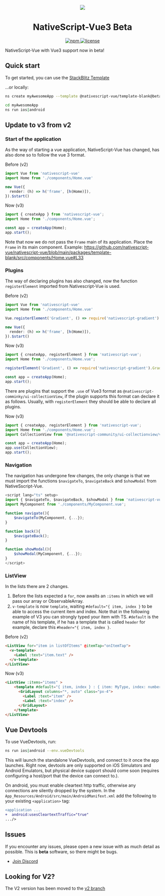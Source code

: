<p align="center">
    <img src="https://user-images.githubusercontent.com/879060/205505950-70769439-ff3e-4ecc-b0cd-1385483a847c.jpg">
</p>

<h1 align="center">NativeScript-Vue3 Beta</h1>

<p align="center">
    <a href="https://www.npmjs.com/package/nativescript-vue">
       <img src="https://img.shields.io/npm/v/nativescript-vue/beta.svg" alt="npm">
    </a>
    <a href="https://github.com/nativescript-vue/nativescript-vue/blob/master/LICENSE">
       <img src="https://img.shields.io/github/license/nativescript-vue/nativescript-vue.svg" alt="license">
    </a>
</p>

NativeScript-Vue with Vue3 support now in beta!


## Quick start

<!-- To get started, you can use the [StackBlitz Template](https://stackblitz.com/fork/nativescript-vue3-beta) -->

To get started, you can use the [StackBlitz Template](https://stackblitz.com/fork/github/nativescript-vue/nativescript-vue/tree/main/packages/stackblitz-template?file=src%2Fcomponents%2FHome.vue&title=NativeScript%20Starter%20Vue3%20Beta)

...or locally:

```bash
ns create myAwesomeApp --template @nativescript-vue/template-blank@beta

cd myAwesomeApp
ns run ios|android
```

## Update to v3 from v2

### Start of the application
As the way of starting a vue application, NativeScript-Vue has changed, has also done so to follow the vue 3 format.

Before (v2)
```ts
import Vue from 'nativescript-vue'
import Home from './components/Home.vue'

new Vue({
  render: (h) => h('frame', [h(Home)]),
}).$start()
```

Now (v3)
```ts
import { createApp } from 'nativescript-vue';
import Home from './components/Home.vue';

const app = createApp(Home);
app.start();
```

Note that now we do not pass the `Frame` main of its application. Place the `Frame` in its main component. Example: https://github.com/nativescript-vue/nativescript-vue/blob/main/packages/template-blank/src/components/Home.vue#L33

### Plugins
The way of declaring plugins has also changed, now the function `registerElement` imported from Nativescript-Vue is used.

Before (v2)
```ts
import Vue from 'nativescript-vue'
import Home from './components/Home.vue'

Vue.registerElement('Gradient', () => require('nativescript-gradient').Gradient);

new Vue({
  render: (h) => h('frame', [h(Home)]),
}).$start()
```

Now (v3)
```ts
import { createApp, registerElement } from 'nativescript-vue';
import Home from './components/Home.vue';

registerElement('Gradient', () => require('nativescript-gradient').Gradient);

const app = createApp(Home);
app.start();
```

There are plugins that support the `.use` of Vue3 format as `@nativescript-comminky/ui-collectionView`, if the plugin supports this format can declare it as follows. Usually, with `registerElement` they should be able to declare all plugins.

Now (v3)
```ts
import { createApp, registerElement } from 'nativescript-vue';
import Home from './components/Home.vue';
import CollectionView from '@nativescript-community/ui-collectionview/vue3';

const app = createApp(Home);
app.use(CollectionView);
app.start();
```

### Navigation
The navigation has undergone few changes, the only change is that we must import the functions `$navigateTo`, `$navigateBack` and `$showModal` from NativeSscript-Vue.

```ts
<script lang="ts" setup>
import { $navigateTo, $navigateBack, $showModal } from 'nativescript-vue';
import MyComponent from './components/MyComponent.vue';

function navigate(){
    $navigateTo(MyComponent, {...});
}

function back(){
    $navigateBack();
}

function showModal(){
    $showModal(MyComponent, {...});
}
</script>
```


### ListView
In the lists there are 2 changes.
1. Before the lists expected a `for`, now awaits an `:items` in which we will pass our array or ObservableArray.
2. `v-template` is now `template`, waiting `#default="{ item, index }` to be able to access the current item and index. Note that in the following example of V3 you can strongly typed your item with TS. `#default` is the name of his template, if he has a template that is called `header` for example, declare this `#header="{ item, index }`.

Before (v2)
```html
<ListView for="item in listOfItems" @itemTap="onItemTap">
  <v-template>
    <Label :text="item.text" />
  </v-template>
</ListView>
```

Now (v3)
```html
<ListView :items="items" >
    <template #default="{ item, index } : { item: MyType, index: number }">
      <GridLayout columns="*, auto" class="px-4">
        <Label :text="item" />
        <Label :text="index" />
      </GridLayout>
    </template>
</ListView>
```

## Vue Devtools

To use VueDevtools, run:

```bash
ns run ios|android --env.vueDevtools
```

This will launch the standalone VueDevtools, and connect to it once the app launches. Right now, devtools are only supported on iOS Simulators and Android Emulators, but physical device support should come soon (requires configuring a host/port that the device can connect to.).

On android, you must enable cleartext http traffic, otherwise any connections are silently dropped by the system. In the `App_Resources/Android/src/main/AndroidManifext.xml` add the following to your existing `<application>` tag:

```diff
<application ...
+  android:usesCleartextTraffic="true"
.../>
```

## Issues

If you encounter any issues, please open a new issue with as much detail as possible. This is **beta** software, so there might be bugs.

- [Join Discord](https://nativescript.org/discord)

## Looking for V2?

The V2 version has been moved to the [v2 branch](https://github.com/nativescript-vue/nativescript-vue/tree/v2)
